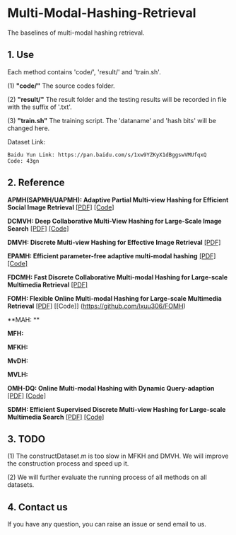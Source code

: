 # Multi-Modal-Hashing-Retrieval
The baselines of multi-modal hashing retrieval.

## 1. Use

Each method contains 'code/', 'result/' and 'train.sh'.

(1) **"code/"** The source codes folder.

(2) **"result/"** The result folder and the testing results will be recorded in file with the suffix of '.txt'.

(3) **"train.sh"** The training script. The 'dataname' and 'hash bits' will be changed here.

Dataset Link:

    Baidu Yun Link: https://pan.baidu.com/s/1xw9YZKyX1dBggswVMUfqxQ 
    Code: 43gn
    
## 2. Reference

**APMH(SAPMH/UAPMH): Adaptive Partial Multi-view Hashing for Efficient Social Image Retrieval**  [[PDF]](https://ieeexplore.ieee.org/document/9257004) [[Code]](https://github.com/ChaoqunZheng/APMH)

**DCMVH: Deep Collaborative Multi-View Hashing for Large-Scale Image Search** [[PDF]](https://ieeexplore.ieee.org/abstract/document/9007019) [[Code]](https://github.com/lxuu306/DCMVH)


**DMVH: Discrete Multi-view Hashing for Effective Image Retrieval** [[PDF]](https://dl.acm.org/doi/abs/10.1145/3078971.3078981) 


**EPAMH: Efficient parameter-free adaptive multi-modal hashing** [[PDF]](https://ieeexplore.ieee.org/abstract/document/9137647) [[Code]](https://github.com/ChaoqunZheng/EPAMH)

**FDCMH: Fast Discrete Collaborative Multi-modal Hashing for Large-scale Multimedia Retrieval** [[PDF]](https://ieeexplore.ieee.org/abstract/document/8700276)

**FOMH: Flexible Online Multi-modal Hashing for Large-scale Multimedia Retrieval** [[PDF]](https://dl.acm.org/doi/abs/10.1145/3343031.3350999) [[Code]] (https://github.com/lxuu306/FOMH)

**MAH: **

**MFH:**

**MFKH:**

**MvDH:**

**MVLH:**

**OMH-DQ: Online Multi-modal Hashing with Dynamic Query-adaption** [[PDF]](https://dl.acm.org/doi/abs/10.1145/3331184.3331217) [[Code]](https://github.com/lxuu306/OMH-DQ_SIGIR2019)

**SDMH: Efficient Supervised Discrete Multi-view Hashing for Large-scale Multimedia Search** [[PDF]](https://ieeexplore.ieee.org/abstract/document/8868211) [[Code]](https://github.com/lxuu306/SDMH)

## 3. TODO

(1) The constructDataset.m is too slow in MFKH and DMVH. We will improve the construction process and speed up it.

(2) We will further evaluate the running process of all methods on all datasets.

## 4. Contact us

If you have any question, you can raise an issue or send email to us.
